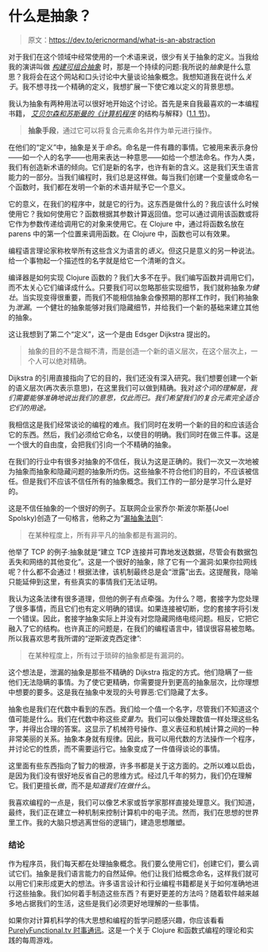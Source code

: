 # 什么是抽象？

> 原文：<https://dev.to/ericnormand/what-is-an-abstraction>

对于我们在这个领域中经常使用的一个术语来说，很少有关于抽象的定义。当我给我的演讲叫做 [*构建可组合抽象*](https://www.youtube.com/watch?v=jJIUoaIvD20) 时，那是一个持续的问题:我所说的*抽象*是什么意思？我将会在这个网站和口头讨论中大量谈论抽象概念。我想知道我在说什么*关于*。我不想寻找一个精确的定义，我想扩展一下使它难以定义的背景思想。

我认为抽象有两种用法可以很好地开始这个讨论。首先是来自我最喜欢的一本编程书籍， [*艾贝尔森和苏斯曼的《计算机程序*](http://mitpress.mit.edu/sicp/) 的结构与解释》([1.1 节](http://mitpress.mit.edu/sicp/full-text/book/book-Z-H-10.html#%_sec_1.1))。

> **抽象手段**，通过它可以将复合元素命名并作为单元进行操作。

在他们的“定义”中，抽象是关于*命名*。命名是一件有趣的事情。它被用来表示身份——如一个人的名字——也用来表达一种意思——如给一个想法命名。作为人类，我们有创造新术语的倾向。它们是新的名字，也许有新的含义。这是我们天生语言能力的一部分。当我们编程时，我们总是这样做。每当我们创建一个变量或命名一个函数时，我们都在发明一个新的术语并赋予它一个意义。

它的意义，在我们的程序中，就是它的行为。这东西是做什么的？我应该什么时候使用它？我如何使用它？函数根据其参数计算返回值。您可以通过调用该函数或将它作为参数传递给调用它的对象来使用它。在 Clojure 中，通过将函数名放在 parens 中的第一个位置来调用函数。在 Clojure 中，函数也可以有效果。

编程语言理论家称枚举所有这些含义为语言的*语义*。但这只是意义的另一种说法。给一个事物起一个描述性的名字就是给它一个清晰的含义。

编译器是如何实现 Clojure 函数的？我们大多不在乎。我们编写函数并调用它们，而不太关心它们编译成什么。只要我们可以忽略那些实现细节，我们就称抽象*为健壮*。当实现变得很重要，而我们不能相信抽象会像预期的那样工作时，我们称抽象为*泄漏*。一个健壮的抽象能够对我们隐藏细节，并给我们一个新的基础来建立其他的抽象。

这让我想到了第二个“定义”，这一个是由 Edsger Dijkstra 提出的。

> 抽象的目的不是含糊不清，而是创造一个新的语义层次，在这个层次上，一个人可以绝对精确。

Dijkstra 的引用直接指向了它的目的，我们还没有深入研究。我们想要创建一个新的语义层次(再次表示意思)，在这里我们可以做到精确。我对*这个词的理解是，我们需要能够准确地说出我们的意思，仅此而已。我们希望我们的复合元素完全适合它们的用途。*

我相信这是我们经常谈论的编程的难点。我们同时在发明一个新的目的和应该适合它的东西。然后，我们必须给它命名，以使目的明确。我们同时在做三件事。这是一个很大的自由度，会把我们引向一个不精确的抽象。

在我们的行业中有很多对抽象的不信任，我认为这是正确的。我们一次又一次地被为抽象而抽象和隐藏问题的抽象所灼伤。这些抽象不符合他们的目的，不应该被信任。但是我们不应该不信任所有的抽象概念。我们工作的一部分是学习什么是好的。

这是不信任抽象的一个很好的例子。互联网企业家乔尔·斯波尔斯基(Joel Spolsky)创造了一句格言，他称之为“[漏抽象法则](https://www.joelonsoftware.com/2002/11/11/the-law-of-leaky-abstractions/)”:

> 在某种程度上，所有非平凡的抽象都是有漏洞的。

他举了 TCP 的例子:抽象就是“建立 TCP 连接并可靠地发送数据，尽管会有数据包丢失和网络的其他变化”。这是一个很好的抽象，除了它有一个漏洞:如果你拉网线呢？什么都不会通过！根据法律，该机制最终总是会“泄露”出去。这提醒我，隐喻只能延伸到这里，有些真实的事情我们无法证明。

我认为这条法律有很多道理，但他的例子有点牵强。为什么？嗯，套接字为您处理了很多事情，而且它们也有定义明确的错误。如果连接被切断，您的套接字将引发一个错误。因此，套接字抽象实际上并没有对您隐藏网络电缆问题。相反，它把它融入了它的结构。也许真正的问题是，在我们的编程语言中，错误很容易被忽略。所以我喜欢思考我所谓的“逆斯波克西定律”:

> 在某种程度上，所有过于琐碎的抽象都是有漏洞的。

这个想法是，泄漏的抽象是那些不精确的 Dijkstra 指定的方式。他们隐瞒了一些他们无法隐瞒的事情。为了使它更精确，你需要提升到更高的抽象层次，比你理想中想要的要多。这是我在抽象中发现的头号罪恶:它们隐藏了太多。

抽象也是我们在代数中看到的东西。我们给一个值一个名字，尽管我们不知道这个值可能是什么。我们在代数中称这些*变量为*。我们可以像处理数值一样处理这些名字，并得出合理的答案。这显示了机械符号操作、意义表征和机械计算之间的一种非常美丽的关系。抽象本身就有规律。因此，我可以用代数的方法操作一个程序，并讨论它的性质，而不需要运行它。抽象变成了一件值得谈论的事情。

这里面有些东西指向了智力的根源，许多书都是关于这方面的。之所以难以启齿，是因为我们没有很好地反省自己的思维方式。经过几千年的努力，我们仍在理解它。我们更擅长*做*，而不是*知道我们在做什么*。

我喜欢编程的一点是，我们可以像艺术家或哲学家那样直接处理意义。我们知道，最终，我们正在建立一种机制来控制计算机中的电子流。然而，我们在思想的世界里工作。我的大脑只想逃离世俗的逻辑门，建造思想雕塑。

### 结论

作为程序员，我们每天都在处理抽象概念。我们要么使用它们，创建它们，要么调试它们。抽象是我们语言能力的自然延伸。他们让我们给概念命名，这样我们就可以用它们来形成更大的想法。许多语言设计和行业编程书籍都是关于如何准确地进行这些抽象。我们如何着手制造这些东西？有更好更差的方法吗？随着软件越来越多地占据我们的生活，这些是我们必须更好地理解的一些事情。

如果你对计算机科学的伟大思想和编程的哲学问题感兴趣，你应该看看 [PurelyFunctional.tv 时事通讯](https://purelyfunctional.tv/newsletter)。这是一个关于 Clojure 和函数式编程的理论和实践的每周游戏。